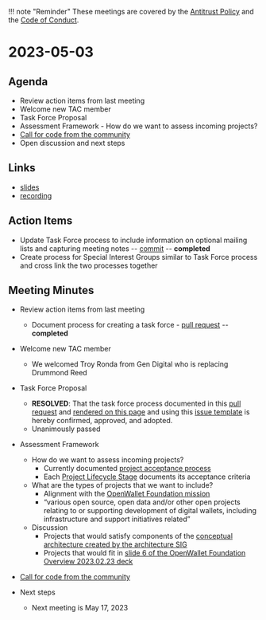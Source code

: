!!! note "Reminder"
    These meetings are covered by the [Antitrust Policy](../governance/antitrust.md) and the [Code of Conduct](../governance/code-of-conduct.md).

# 2023-05-03

## Agenda
- Review action items from last meeting
- Welcome new TAC member
- Task Force Proposal
- Assessment Framework - How do we want to assess incoming projects?
- [Call for code from the community](https://github.com/openwallet-foundation/project-proposals)
- Open discussion and next steps

## Links
- [slides](https://docs.google.com/presentation/d/1sfNhY-kPRGzYgLtUKJW-ahTwxJUsK99CdDeVM0LOkr4/edit?usp=sharing)
- [recording](https://zoom.us/rec/play/SWxhntBhYBPstvKWN-eS1CCPrE7ho-Kwvji8QAJnKaPTnBhla13QhrgoF3-NBuAxwq3mO3itNaM9eTYe.9FcGiiyV6pbEb3UQ?canPlayFromShare=true&from=share_recording_detail&continueMode=true&componentName=rec-play&originRequestUrl=https%3A%2F%2Fzoom.us%2Frec%2Fshare%2FJRWoGA4HJzVbQ0PJg9gkMXdrMML3csaw7VdNQfp5Ytg_i3l685Cg5UN7v2G0Lbjt.zDljLLWSroKVl2vZ)

## Action Items
- Update Task Force process to include information on optional mailing lists and capturing meeting notes -- [commit](https://github.com/openwallet-foundation/tac/pull/16/commits/c9f35618b72561d5833833aeda5bec84d26cce3f) -- **completed**
- Create process for Special Interest Groups similar to Task Force process and cross link the two processes together

## Meeting Minutes
- Review action items from last meeting
    - Document process for creating a task force - [pull request](https://github.com/openwallet-foundation/tac/pull/16) -- **completed**

- Welcome new TAC member
    - We welcomed Troy Ronda from Gen Digital who is replacing Drummond Reed

- Task Force Proposal
    - **RESOLVED**: That the task force process documented in this [pull request](https://github.com/openwallet-foundation/tac/pull/16) and [rendered on this page](https://github.com/tkuhrt/tac/blob/task-force-process/docs/governance/task-force-process.md) and using this [issue template](https://github.com/tkuhrt/tac/blob/task-force-process/.github/ISSUE_TEMPLATE/task-force.yaml) is hereby confirmed, approved, and adopted.
    - Unanimously passed

- Assessment Framework
    - How do we want to assess incoming projects?
        - Currently documented [project acceptance process](https://openwallet-foundation.github.io/tac/governance/project-lifecycle/#project-acceptance-process)
        - Each [Project Lifecycle Stage](../governance/project-lifecycle.md#stages) documents its acceptance criteria
    - What are the types of projects that we want to include?
        - Alignment with the [OpenWallet Foundation mission](../governance/charter.md)
        - “various open source, open data and/or other open projects relating to or supporting development of digital wallets, including infrastructure and support initiatives related”
    - Discussion
        - Projects that would satisfy components of the [conceptual architecture created by the architecture SIG](https://github.com/openwallet-foundation/architecture-sig/blob/main/docs/architecture/conceptual-architecture.md)
        - Projects that would fit in [slide 6 of the OpenWallet Foundation Overview 2023.02.23 deck](https://openwallet.foundation/wp-content/uploads/sites/11/2023/02/OpenWallet-Foundation-Overview.pdf)

- [Call for code from the community](https://github.com/openwallet-foundation/project-proposals)

- Next steps
    - Next meeting is May 17, 2023
